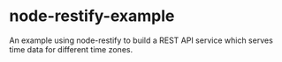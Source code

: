 # node-restify-example
An example using node-restify to build a REST API service which serves time data for different time zones.
